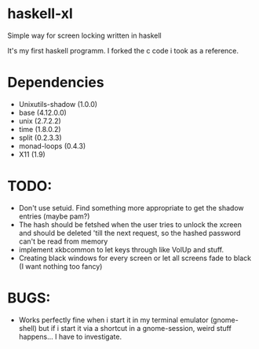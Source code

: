 # haskell-xl
Simple way for screen locking written in haskell

It's my first haskell programm. I forked the c code i took as a reference. 

# Dependencies
- Unixutils-shadow (1.0.0)
- base (4.12.0.0)
- unix (2.7.2.2)
- time (1.8.0.2)
- split (0.2.3.3)
- monad-loops (0.4.3)
- X11 (1.9)


# TODO:
- Don't use setuid. Find something more appropriate to get the shadow entries (maybe pam?)
- The hash should be fetshed when the user tries to unlock the xcreen and should be deleted 'till the next request, so the hashed password can't be read from memory
- implement xkbcommon to let keys through like VolUp and stuff.
- Creating black windows for every screen or let all screens fade to black (I want nothing too fancy)

# BUGS:
- Works perfectly fine when i start it in my terminal emulator (gnome-shell) but if i start it via a shortcut in a gnome-session, weird stuff happens... I have to investigate.

